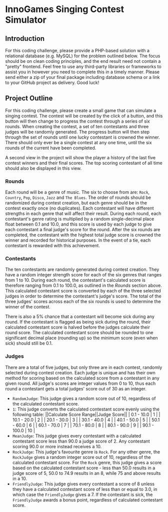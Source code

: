 # InnoGames Singing Contest Simulator

## Introduction

For this coding challenge, please provide a PHP-based solution with a relational database (e.g. MySQL) for the problem outlined below. The focus should be on clean coding principles, and the end result need not contain a "pretty" frontend. Feel free to use any third-party libraries or frameworks to assist you in however you need to complete this in a timely manner. Please send either a zip of your final package including database schema or a link to your GitHub project as delivery. Good luck!

## Project Outline

For this coding challenge, please create a small game that can simulate a singing contest. The contest will be created by the click of a button, and this button will then change to progress the contest through a series of six rounds. When creating the contest, a set of ten contestants and three judges will be randomly generated. The progress button will then step through the set of rounds until one lucky contestant is crowned the winner. There should only ever be a single contest at any one time, until the six rounds of the current have been completed.

A second view in the project will show the player a history of the last five contest winners and their final scores. The top scoring contestant of all time should also be displayed in this view.

### Rounds

Each round will be a genre of music. The six to choose from are: `Rock`, `Country`, `Pop`, `Disco`, `Jazz` and `The Blues`. The order of rounds should be randomized during contest creation, but each genre should be in the contest exactly once (no duplicates). Each contestant will have different strengths in each genre that will affect their result. During each round, each contestant's genre rating is multiplied by a random single-decimal place float between 0.1 and 10.0, and this score is used by each judge to give each contestant a final judge's score for the round. After the six rounds are completed, the contestant with the highest total judge score is crowned the winner and recorded for historical purposes. In the event of a tie, each contestant is rewarded with this achievement.

### Contestants

The ten contestants are randomly generated during contest creation. They have a random integer strength score for each of the six genres that ranges from 1 to 10. During each round, the contestant's calculated score is therefore ranging from 0.1 to 100.0, as outlined in the *Rounds* section above. This calculated contestant score is converted by each of the three selected judges in order to determine the contestant's judge's score. The total of the three judges' scores across each of the six rounds is used to determine the winner of the contest.

There is also a 5% chance that a contestant will become sick during any round. If the contestant is flagged as being sick during the round, their calculated contestant score is halved before the judges calculate their round score. The calculated contestant score should be rounded to one significant decimal place (rounding up) so the minimum score (even when sick) should still be 0.1.

### Judges

There are a total of five judges, but only three are in each contest, randomly selected during contest creation. Each judge is unique and has their own method for scoring based on the calculated score from a contestant in any given round. All judge's scores are integer values from 0 to 10, thus each round a contestant gets a total judges' score out of 30 as an integer.

- `RandomJudge`: This judge gives a random score out of 10, regardless of the calculated contestant score.
- `1`: This judge converts the calculated contestant score evenly using the following table:
		||Calculate Score Range||Judge Score||
		|     0.1 - 10.0        |      1     |
		|    10.1 - 20.0        |      2     |
		|    20.1 - 30.0        |      3     |
		|    30.1 - 40.0        |      4     |
		|    40.1 - 50.0        |      5     |
		|    50.1 - 60.0        |      6     |
		|    60.1 - 70.0        |      7     |
		|    70.1 - 80.0        |      8     |
		|    80.1 - 90.0        |      9     |
		|    90.1 - 100.0       |     10     |
- `MeanJudge`: This judge gives every contestant with a calculated contestant score less than 90.0 a judge score of 2. Any contestant scoring 90.0 or more instead receives a 10.
- `RockJudge`: This judge's favourite genre is `Rock`. For any other genre, the `RockJudge` gives a random integer score out of 10, regardless of the calculated contestant score. For the `Rock` genre, this judge gives a score based on the calculated contestant score - less than 50.0 results in a judge score of 5, 50.0 to 74.9 results in an 8, while 75 and above results in a 10.
- `FriendlyJudge`: This judge gives every contestant a score of 8 unless they have a calculated contestant score of less than or equal to 3.0, in which case the `FriendlyJudge` gives a 7. If the contestant is sick, the `FriendlyJudge` awards a bonus point, regardless of calculated contestant score.
